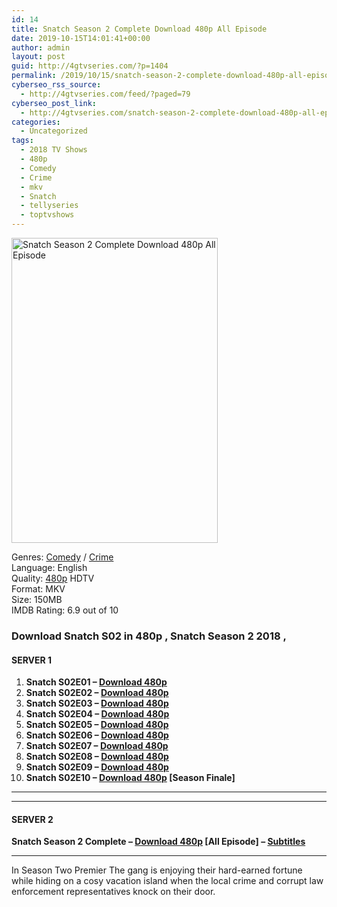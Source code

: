 ```yaml
---
id: 14
title: Snatch Season 2 Complete Download 480p All Episode
date: 2019-10-15T14:01:41+00:00
author: admin
layout: post
guid: http://4gtvseries.com/?p=1404
permalink: /2019/10/15/snatch-season-2-complete-download-480p-all-episode/
cyberseo_rss_source:
  - http://4gtvseries.com/feed/?paged=79
cyberseo_post_link:
  - http://4gtvseries.com/snatch-season-2-complete-download-480p-all-episode/
categories:
  - Uncategorized
tags:
  - 2018 TV Shows
  - 480p
  - Comedy
  - Crime
  - mkv
  - Snatch
  - tellyseries
  - toptvshows
---
```

<img loading="lazy" class="aligncenter" src="https://1.bp.blogspot.com/-j6lCLtED3eE/XaXQ-zkOpLI/AAAAAAAAAh0/89-cFKGYY1I4D6iKY1W7dWvuo64Jdqn9wCK4BGAYYCw/s1600/Snatch%2BSeason%2B2.jpg" alt="Snatch Season 2 Complete Download 480p All Episode" width="330" height="488" />

Genres: <a href="http://4gtvseries.com/tag/comedy/" data-wpel-link="internal">Comedy</a> / <a href="http://4gtvseries.com/tag/crime/" data-wpel-link="internal">Crime</a>  
Language: English  
Quality:&nbsp;<a href="http://4gtvseries.com/tag/480p/" data-wpel-link="internal">480p</a>&nbsp;HDTV  
Format: MKV  
Size: 150MB  
IMDB Rating: 6.9 out of 10

### **Download Snatch S02 in 480p , Snatch Season 2 2018 ,&nbsp;**

#### <span><strong>SERVER 1</strong></span>

  1. **Snatch S02E01 – <a href="http://slink.dl480p.xyz/bBgLrs" data-wpel-link="external" target="_blank" rel="nofollow external noopener noreferrer" class="wpel-icon-left"><i class="wpel-icon fa fa-download" aria-hidden="true"></i>Download 480p</a>**
  2. **Snatch S02E02 – <a href="http://slink.dl480p.xyz/PF8nYQY" data-wpel-link="external" target="_blank" rel="nofollow external noopener noreferrer" class="wpel-icon-left"><i class="wpel-icon fa fa-download" aria-hidden="true"></i>Download 480p</a>**
  3. **Snatch S02E03 – <a href="http://slink.dl480p.xyz/SWuZ" data-wpel-link="external" target="_blank" rel="nofollow external noopener noreferrer" class="wpel-icon-left"><i class="wpel-icon fa fa-download" aria-hidden="true"></i>Download 480p</a>**
  4. **Snatch S02E04 – <a href="http://slink.dl480p.xyz/ju3mRtos" data-wpel-link="external" target="_blank" rel="nofollow external noopener noreferrer" class="wpel-icon-left"><i class="wpel-icon fa fa-download" aria-hidden="true"></i>Download 480p</a>**
  5. **Snatch S02E05 – <a href="http://slink.dl480p.xyz/PCODC" data-wpel-link="external" target="_blank" rel="nofollow external noopener noreferrer" class="wpel-icon-left"><i class="wpel-icon fa fa-download" aria-hidden="true"></i>Download 480p</a>**
  6. **Snatch S02E06 – <a href="http://slink.dl480p.xyz/jJne4q7" data-wpel-link="external" target="_blank" rel="nofollow external noopener noreferrer" class="wpel-icon-left"><i class="wpel-icon fa fa-download" aria-hidden="true"></i>Download 480p</a>**
  7. **Snatch S02E07 – <a href="http://slink.dl480p.xyz/GL0g4" data-wpel-link="external" target="_blank" rel="nofollow external noopener noreferrer" class="wpel-icon-left"><i class="wpel-icon fa fa-download" aria-hidden="true"></i>Download 480p</a>**
  8. **Snatch S02E08 – <a href="http://slink.dl480p.xyz/OPL3ePW" data-wpel-link="external" target="_blank" rel="nofollow external noopener noreferrer" class="wpel-icon-left"><i class="wpel-icon fa fa-download" aria-hidden="true"></i>Download 480p</a>**
  9. **Snatch S02E09 – <a href="http://slink.dl480p.xyz/RXUgR8mu" data-wpel-link="external" target="_blank" rel="nofollow external noopener noreferrer" class="wpel-icon-left"><i class="wpel-icon fa fa-download" aria-hidden="true"></i>Download 480p</a>**
 10. **Snatch S02E10 – <a href="http://slink.dl480p.xyz/zdwN8nh" data-wpel-link="external" target="_blank" rel="nofollow external noopener noreferrer" class="wpel-icon-left"><i class="wpel-icon fa fa-download" aria-hidden="true"></i>Download 480p</a> [Season Finale]**

* * *

* * *

#### <span><strong>SERVER 2</strong></span>

**Snatch Season 2 Complete – <a href="http://dl480p.xyz/1145/" data-wpel-link="external" target="_blank" rel="nofollow external noopener noreferrer" class="wpel-icon-left"><i class="wpel-icon fa fa-download" aria-hidden="true"></i>Download 480p</a> [All Episode] – <a href="https://subscene.com/subtitles/snatch-second-season" data-wpel-link="external" target="_blank" rel="nofollow external noopener noreferrer" class="wpel-icon-left"><i class="wpel-icon fa fa-download" aria-hidden="true"></i>Subtitles</a>**

* * *

In Season Two Premier The gang is enjoying their hard-earned fortune while hiding on a cosy vacation island when the local crime and corrupt law enforcement representatives knock on their door.

<div align="center">
</div>